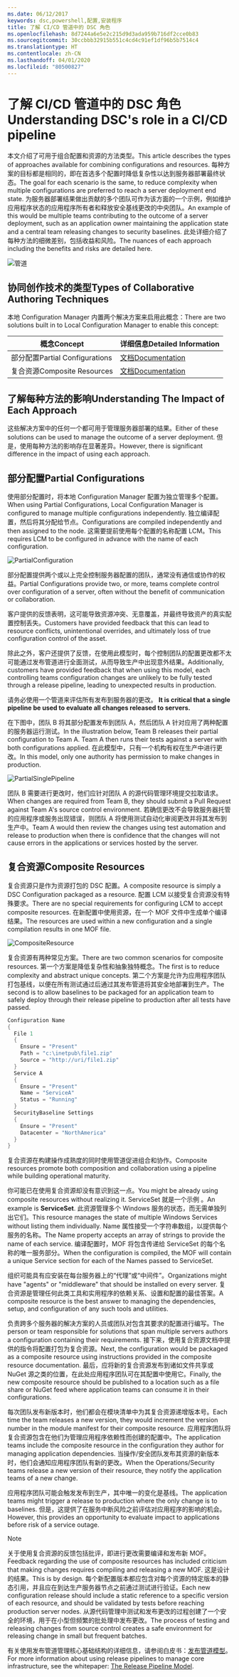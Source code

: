 ```yaml
---
ms.date: 06/12/2017
keywords: dsc,powershell,配置,安装程序
title: 了解 CI/CD 管道中的 DSC 角色
ms.openlocfilehash: 8d7244a6e5e2c215d9d3ada959b716df2cce0b83
ms.sourcegitcommit: 30ccbbb32915b551c4cd4c91ef1df96b5b7514c4
ms.translationtype: HT
ms.contentlocale: zh-CN
ms.lasthandoff: 04/01/2020
ms.locfileid: "80500827"
---
```

# <a name="understanding-dscs-role-in-a-cicd-pipeline"></a><span data-ttu-id="9d52a-103">了解 CI/CD 管道中的 DSC 角色</span><span class="sxs-lookup"><span data-stu-id="9d52a-103">Understanding DSC's role in a CI/CD pipeline</span></span>

<span data-ttu-id="9d52a-104">本文介绍了可用于组合配置和资源的方法类型。</span><span class="sxs-lookup"><span data-stu-id="9d52a-104">This article describes the types of approaches available for combining configurations and resources.</span></span>
<span data-ttu-id="9d52a-105">每种方案的目标都是相同的，即在首选多个配置时降低复杂性以达到服务器部署最终状态。</span><span class="sxs-lookup"><span data-stu-id="9d52a-105">The goal for each scenario is the same, to reduce complexity when multiple configurations are preferred to reach a server deployment end state.</span></span> <span data-ttu-id="9d52a-106">为服务器部署结果做出贡献的多个团队可作为该方面的一个示例，例如维护应用程序状态的应用程序所有者和释放安全基线更改的中央团队。</span><span class="sxs-lookup"><span data-stu-id="9d52a-106">An example of this would be multiple teams contributing to the outcome of a server deployment, such as an application owner maintaining the application state and a central team releasing changes to security baselines.</span></span> <span data-ttu-id="9d52a-107">此处详细介绍了每种方法的细微差别，包括收益和风险。</span><span class="sxs-lookup"><span data-stu-id="9d52a-107">The nuances of each approach including the benefits and risks are detailed here.</span></span>

![管道](media/authoringAdvanced/Pipeline.jpg)

## <a name="types-of-collaborative-authoring-techniques"></a><span data-ttu-id="9d52a-109">协同创作技术的类型</span><span class="sxs-lookup"><span data-stu-id="9d52a-109">Types of Collaborative Authoring Techniques</span></span>

<span data-ttu-id="9d52a-110">本地 Configuration Manager 内置两个解决方案来启用此概念：</span><span class="sxs-lookup"><span data-stu-id="9d52a-110">There are two solutions built in to Local Configuration Manager to enable this concept:</span></span>

|        <span data-ttu-id="9d52a-111">概念</span><span class="sxs-lookup"><span data-stu-id="9d52a-111">Concept</span></span>         |                    <span data-ttu-id="9d52a-112">详细信息</span><span class="sxs-lookup"><span data-stu-id="9d52a-112">Detailed Information</span></span>                     |
| ---------------------- | ----------------------------------------------------------- |
| <span data-ttu-id="9d52a-113">部分配置</span><span class="sxs-lookup"><span data-stu-id="9d52a-113">Partial Configurations</span></span> | [<span data-ttu-id="9d52a-114">文档</span><span class="sxs-lookup"><span data-stu-id="9d52a-114">Documentation</span></span>](../pull-server/partialConfigs.md)           |
| <span data-ttu-id="9d52a-115">复合资源</span><span class="sxs-lookup"><span data-stu-id="9d52a-115">Composite Resources</span></span>    | [<span data-ttu-id="9d52a-116">文档</span><span class="sxs-lookup"><span data-stu-id="9d52a-116">Documentation</span></span>](../resources/authoringResourceComposite.md) |

## <a name="understanding-the-impact-of-each-approach"></a><span data-ttu-id="9d52a-117">了解每种方法的影响</span><span class="sxs-lookup"><span data-stu-id="9d52a-117">Understanding The Impact of Each Approach</span></span>

<span data-ttu-id="9d52a-118">这些解决方案中的任何一个都可用于管理服务器部署的结果。</span><span class="sxs-lookup"><span data-stu-id="9d52a-118">Either of these solutions can be used to manage the outcome of a server deployment.</span></span> <span data-ttu-id="9d52a-119">但是，使用每种方法的影响存在显著差异。</span><span class="sxs-lookup"><span data-stu-id="9d52a-119">However, there is significant difference in the impact of using each approach.</span></span>

## <a name="partial-configurations"></a><span data-ttu-id="9d52a-120">部分配置</span><span class="sxs-lookup"><span data-stu-id="9d52a-120">Partial Configurations</span></span>

<span data-ttu-id="9d52a-121">使用部分配置时，将本地 Configuration Manager 配置为独立管理多个配置。</span><span class="sxs-lookup"><span data-stu-id="9d52a-121">When using Partial Configurations, Local Configuration Manager is configured to manage multiple configurations independently.</span></span> <span data-ttu-id="9d52a-122">独立编译配置，然后将其分配给节点。</span><span class="sxs-lookup"><span data-stu-id="9d52a-122">Configurations are compiled independently and then assigned to the node.</span></span> <span data-ttu-id="9d52a-123">这需要提前使用每个配置的名称配置 LCM。</span><span class="sxs-lookup"><span data-stu-id="9d52a-123">This requires LCM to be configured in advance with the name of each configuration.</span></span>

![PartialConfiguration](media/authoringAdvanced/PartialConfiguration.jpg)

<span data-ttu-id="9d52a-125">部分配置提供两个或以上完全控制服务器配置的团队，通常没有通信或协作的权益。</span><span class="sxs-lookup"><span data-stu-id="9d52a-125">Partial Configurations provide two, or more, teams complete control over configuration of a server, often without the benefit of communication or collaboration.</span></span>

<span data-ttu-id="9d52a-126">客户提供的反馈表明，这可能导致资源冲突、无意覆盖，并最终导致资产的真实配置控制丢失。</span><span class="sxs-lookup"><span data-stu-id="9d52a-126">Customers have provided feedback that this can lead to resource conflicts, unintentional overrides, and ultimately loss of true configuration control of the asset.</span></span>

<span data-ttu-id="9d52a-127">除此之外，客户还提供了反馈，在使用此模型时，每个控制团队的配置更改都不太可能通过发布管道进行全面测试，从而导致生产中出现意外结果。</span><span class="sxs-lookup"><span data-stu-id="9d52a-127">Additionally, customers have provided feedback that when using this model, each controlling teams configuration changes are unlikely to be fully tested through a release pipeline, leading to unexpected results in production.</span></span>

<span data-ttu-id="9d52a-128">请务必使用一个管道来评估所有发布到服务器的更改。 </span><span class="sxs-lookup"><span data-stu-id="9d52a-128">**It is critical that a single pipeline be used to evaluate all changes released to servers.**</span></span>

<span data-ttu-id="9d52a-129">在下图中，团队 B 将其部分配置发布到团队 A，然后团队 A 针对应用了两种配置的服务器运行测试。</span><span class="sxs-lookup"><span data-stu-id="9d52a-129">In the illustration below, Team B releases their partial configuration to Team A. Team A then runs their tests against a server with both configurations applied.</span></span> <span data-ttu-id="9d52a-130">在此模型中，只有一个机构有权在生产中进行更改。</span><span class="sxs-lookup"><span data-stu-id="9d52a-130">In this model, only one authority has permission to make changes in production.</span></span>

![PartialSinglePipeline](media/authoringAdvanced/PartialSinglePipeline.jpg)

<span data-ttu-id="9d52a-132">团队 B 需要进行更改时，他们应针对团队 A 的源代码管理环境提交拉取请求。</span><span class="sxs-lookup"><span data-stu-id="9d52a-132">When changes are required from Team B, they should submit a Pull Request against Team A's source control environment.</span></span> <span data-ttu-id="9d52a-133">若确信更改不会导致服务器托管的应用程序或服务出现错误，则团队 A 将使用测试自动化审阅更改并将其发布到生产中。</span><span class="sxs-lookup"><span data-stu-id="9d52a-133">Team A would then review the changes using test automation and release to production when there is confidence that the changes will not cause errors in the applications or services hosted by the server.</span></span>

## <a name="composite-resources"></a><span data-ttu-id="9d52a-134">复合资源</span><span class="sxs-lookup"><span data-stu-id="9d52a-134">Composite Resources</span></span>

<span data-ttu-id="9d52a-135">复合资源只是作为资源打包的 DSC 配置。</span><span class="sxs-lookup"><span data-stu-id="9d52a-135">A composite resource is simply a DSC Configuration packaged as a resource.</span></span> <span data-ttu-id="9d52a-136">配置 LCM 以接受复合资源没有特殊要求。</span><span class="sxs-lookup"><span data-stu-id="9d52a-136">There are no special requirements for configuring LCM to accept composite resources.</span></span> <span data-ttu-id="9d52a-137">在新配置中使用资源，在一个 MOF 文件中生成单个编译结果。</span><span class="sxs-lookup"><span data-stu-id="9d52a-137">The resources are used within a new configuration and a single compilation results in one MOF file.</span></span>

![CompositeResource](media/authoringAdvanced/CompositeResource.jpg)

<span data-ttu-id="9d52a-139">复合资源有两种常见方案。</span><span class="sxs-lookup"><span data-stu-id="9d52a-139">There are two common scenarios for composite resources.</span></span> <span data-ttu-id="9d52a-140">第一个方案是降低复杂性和抽象独特概念。</span><span class="sxs-lookup"><span data-stu-id="9d52a-140">The first is to reduce complexity and abstract unique concepts.</span></span> <span data-ttu-id="9d52a-141">第二个方案是允许为应用程序团队打包基线，以便在所有测试通过后通过其发布管道将其安全地部署到生产。</span><span class="sxs-lookup"><span data-stu-id="9d52a-141">The second is to allow baselines to be packaged for an application team to safely deploy through their release pipeline to production after all tests have passed.</span></span>

```PowerShell
Configuration Name
{
  File 1
  {
    Ensure = "Present"
    Path = "c:\inetpub\file1.zip"
    Source = "http://uri/file1.zip"
  }
  Service A
  {
    Ensure = "Present"
    Name = "ServiceA"
    Status = "Running"
  }
  SecurityBaseline Settings
  {
    Ensure = "Present"
    Datacenter = "NorthAmerica"
  }
}
```

<span data-ttu-id="9d52a-142">复合资源在构建操作成熟度的同时使用管道促进组合和协作。</span><span class="sxs-lookup"><span data-stu-id="9d52a-142">Composite resources promote both composition and collaboration using a pipeline while building operational maturity.</span></span>

<span data-ttu-id="9d52a-143">你可能已在使用复合资源却没有意识到这一点。</span><span class="sxs-lookup"><span data-stu-id="9d52a-143">You might be already using composite resources without realizing it.</span></span> <span data-ttu-id="9d52a-144">ServiceSet 就是一个示例  。</span><span class="sxs-lookup"><span data-stu-id="9d52a-144">An example is **ServiceSet**.</span></span>
<span data-ttu-id="9d52a-145">此资源管理多个 Windows 服务的状态，而无需单独列出它们。</span><span class="sxs-lookup"><span data-stu-id="9d52a-145">This resource manages the state of multiple Windows Services without listing them individually.</span></span> <span data-ttu-id="9d52a-146">Name 属性接受一个字符串数组，以提供每个服务的名称。</span><span class="sxs-lookup"><span data-stu-id="9d52a-146">The Name property accepts an array of strings to provide the name of each service.</span></span> <span data-ttu-id="9d52a-147">编译配置时，MOF 将包含传递给 ServiceSet 的每个名称的唯一服务部分。</span><span class="sxs-lookup"><span data-stu-id="9d52a-147">When the configuration is compiled, the MOF will contain a unique Service section for each of the Names passed to ServiceSet.</span></span>

<span data-ttu-id="9d52a-148">组织可能具有应安装在每台服务器上的“代理”或“中间件”。</span><span class="sxs-lookup"><span data-stu-id="9d52a-148">Organizations might have "agents" or "middleware" that should be installed on every server.</span></span> <span data-ttu-id="9d52a-149">复合资源是管理任何此类工具和实用程序的依赖关系、设置和配置的最佳答案。</span><span class="sxs-lookup"><span data-stu-id="9d52a-149">A composite resource is the best answer to managing the dependencies, setup, and configuration of any such tools and utilities.</span></span>

<span data-ttu-id="9d52a-150">负责跨多个服务器的解决方案的人员或团队对包含其要求的配置进行编写。</span><span class="sxs-lookup"><span data-stu-id="9d52a-150">The person or team responsible for solutions that span multiple servers authors a configuration containing their requirements.</span></span> <span data-ttu-id="9d52a-151">接下来，使用复合资源文档中提供的指令将配置打包为复合资源。</span><span class="sxs-lookup"><span data-stu-id="9d52a-151">Next, the configuration would be packaged as a composite resource using instructions provided in the composite resource documentation.</span></span> <span data-ttu-id="9d52a-152">最后，应将新的复合资源发布到诸如文件共享或 NuGet 源之类的位置，在此处应用程序团队可在其配置中使用它。</span><span class="sxs-lookup"><span data-stu-id="9d52a-152">Finally, the new composite resource should be published to a location such as a file share or NuGet feed where application teams can consume it in their configurations.</span></span>

<span data-ttu-id="9d52a-153">每次团队发布新版本时，他们都会在模块清单中为其复合资源递增版本号。</span><span class="sxs-lookup"><span data-stu-id="9d52a-153">Each time the team releases a new version, they would increment the version number in the module manifest for their composite resource.</span></span> <span data-ttu-id="9d52a-154">应用程序团队将复合资源包含在他们为管理应用程序依赖性而创建的配置中。</span><span class="sxs-lookup"><span data-stu-id="9d52a-154">The application teams include the composite resource in the configuration they author for managing application dependencies.</span></span> <span data-ttu-id="9d52a-155">当操作/安全团队发布其资源的新版本时，他们会通知应用程序团队有新的更改。</span><span class="sxs-lookup"><span data-stu-id="9d52a-155">When the Operations/Security teams release a new version of their resource, they notify the application teams of a new change.</span></span>

<span data-ttu-id="9d52a-156">应用程序团队可能会触发发布到生产，其中唯一的变化是基线。</span><span class="sxs-lookup"><span data-stu-id="9d52a-156">The application teams might trigger a release to production where the only change is to baselines.</span></span>
<span data-ttu-id="9d52a-157">但是，这提供了在服务中断风险之前评估对应用程序的影响的机会。</span><span class="sxs-lookup"><span data-stu-id="9d52a-157">However, this provides an opportunity to evaluate impact to applications before risk of a service outage.</span></span>

> [!NOTE]
> <span data-ttu-id="9d52a-158">关于使用复合资源的反馈包括批评，即进行更改需要编译和发布新 MOF。</span><span class="sxs-lookup"><span data-stu-id="9d52a-158">Feedback regarding the use of composite resources has included criticism that making changes requires compiling and releasing a new MOF.</span></span> <span data-ttu-id="9d52a-159">这是设计的结果。</span><span class="sxs-lookup"><span data-stu-id="9d52a-159">This is by design.</span></span> <span data-ttu-id="9d52a-160">每个新配置版本都应包含对每个资源的特定版本的静态引用，并且应在到达生产服务器节点之前通过测试进行验证。</span><span class="sxs-lookup"><span data-stu-id="9d52a-160">Each new configuration release should include a static reference to a specific version of each resource, and should be validated by tests before reaching production server nodes.</span></span> <span data-ttu-id="9d52a-161">从源代码管理中测试和发布更改的过程创建了一个安全的环境，用于在小型但频繁的批处理中发布更改。</span><span class="sxs-lookup"><span data-stu-id="9d52a-161">The process of testing and releasing changes from source control creates a safe environment for releasing change in small but frequent batches.</span></span>

<span data-ttu-id="9d52a-162">有关使用发布管道管理核心基础结构的详细信息，请参阅白皮书：[发布管道模型](../further-reading/whitepapers.md)。</span><span class="sxs-lookup"><span data-stu-id="9d52a-162">For more information about using release pipelines to manage core infrastructure, see the whitepaper: [The Release Pipeline Model](../further-reading/whitepapers.md).</span></span>
